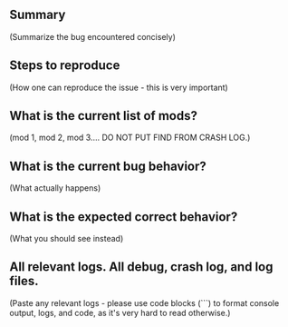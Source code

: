
## Summary

(Summarize the bug encountered concisely)

## Steps to reproduce

(How one can reproduce the issue - this is very important)

## What is the current list of mods?

(mod 1, mod 2, mod 3....  DO NOT PUT FIND FROM CRASH LOG.)

## What is the current bug behavior?

(What actually happens)

## What is the expected correct behavior?

(What you should see instead)

## All relevant logs. All debug, crash log, and log files.

(Paste any relevant logs - please use code blocks (```) to format console output, logs, and code, as
it's very hard to read otherwise.)
